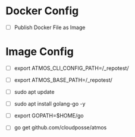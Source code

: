 # Docker Config
- [ ] Publish Docker File as Image

# Image Config
- [ ] export ATMOS_CLI_CONFIG_PATH=/_repotest/
- [ ] export ATMOS_BASE_PATH=/_repotest/
- [ ] sudo apt update
- [ ] sudo apt install golang-go -y
- [ ] export GOPATH=$HOME/go
- [ ] go get github.com/cloudposse/atmos


